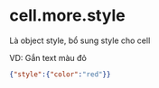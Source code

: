 # cell.more.style

Là object style, bổ sung style cho cell

VD: Gắn text màu đỏ

```json
{"style":{"color":"red"}}
```
